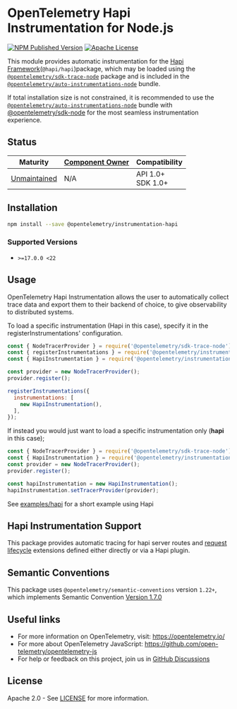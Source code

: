 # OpenTelemetry Hapi Instrumentation for Node.js

[![NPM Published Version][npm-img]][npm-url]
[![Apache License][license-image]][license-image]

This module provides automatic instrumentation for the [Hapi Framework](https://hapi.dev)(`@hapi/hapi`)package, which may be loaded using the [`@opentelemetry/sdk-trace-node`](https://github.com/open-telemetry/opentelemetry-js/tree/main/packages/opentelemetry-sdk-trace-node) package and is included in the [`@opentelemetry/auto-instrumentations-node`](https://www.npmjs.com/package/@opentelemetry/auto-instrumentations-node) bundle.

If total installation size is not constrained, it is recommended to use the [`@opentelemetry/auto-instrumentations-node`](https://www.npmjs.com/package/@opentelemetry/auto-instrumentations-node) bundle with [@opentelemetry/sdk-node](`https://www.npmjs.com/package/@opentelemetry/sdk-node`) for the most seamless instrumentation experience.

## Status

| Maturity                                              | [Component Owner](../../../.github/component_owners.yml) | Compatibility         |
| ----------------------------------------------------- | -------------------------------------------------------- | --------------------- |
| [Unmaintained](../../../CONTRIBUTING.md#unmaintained) | N/A                                                      | API 1.0+<br/>SDK 1.0+ |

## Installation

```bash
npm install --save @opentelemetry/instrumentation-hapi
```

### Supported Versions

- `>=17.0.0 <22`

## Usage

OpenTelemetry Hapi Instrumentation allows the user to automatically collect trace data and export them to their backend of choice, to give observability to distributed systems.

To load a specific instrumentation (Hapi in this case), specify it in the registerInstrumentations' configuration.

```js
const { NodeTracerProvider } = require('@opentelemetry/sdk-trace-node');
const { registerInstrumentations } = require('@opentelemetry/instrumentation');
const { HapiInstrumentation } = require('@opentelemetry/instrumentation-hapi');

const provider = new NodeTracerProvider();
provider.register();

registerInstrumentations({
  instrumentations: [
    new HapiInstrumentation(),
  ],
});
```

If instead you would just want to load a specific instrumentation only (**hapi** in this case);

```js
const { NodeTracerProvider } = require('@opentelemetry/sdk-trace-node');
const { HapiInstrumentation } = require('@opentelemetry/instrumentation-hapi');
const provider = new NodeTracerProvider();
provider.register();

const hapiInstrumentation = new HapiInstrumentation();
hapiInstrumentation.setTracerProvider(provider);
```

See [examples/hapi](https://github.com/open-telemetry/opentelemetry-js-contrib/tree/main/examples/hapi) for a short example using Hapi

<!-- 
The dev dependency of `@hapi/podium@4.1.1` is required to force the compatible type declarations. See: https://github.com/hapijs/hapi/issues/4240
-->

## Hapi Instrumentation Support

This package provides automatic tracing for hapi server routes and [request lifecycle](https://github.com/hapijs/hapi/blob/master/API.md#request-lifecycle) extensions defined either directly or via a Hapi plugin.

## Semantic Conventions

This package uses `@opentelemetry/semantic-conventions` version `1.22+`, which implements Semantic Convention [Version 1.7.0](https://github.com/open-telemetry/opentelemetry-specification/blob/v1.7.0/semantic_conventions/README.md)

## Useful links

- For more information on OpenTelemetry, visit: <https://opentelemetry.io/>
- For more about OpenTelemetry JavaScript: <https://github.com/open-telemetry/opentelemetry-js>
- For help or feedback on this project, join us in [GitHub Discussions][discussions-url]

## License

Apache 2.0 - See [LICENSE][license-url] for more information.

[discussions-url]: https://github.com/open-telemetry/opentelemetry-js/discussions
[license-url]: https://github.com/open-telemetry/opentelemetry-js-contrib/blob/main/LICENSE
[license-image]: https://img.shields.io/badge/license-Apache_2.0-green.svg?style=flat
[npm-url]: https://www.npmjs.com/package/@opentelemetry/instrumentation-hapi
[npm-img]: https://badge.fury.io/js/%40opentelemetry%2Finstrumentation-hapi.svg
